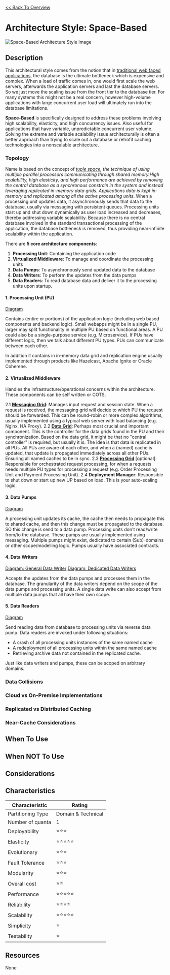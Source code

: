 [<< Back To Overview](./readme.md)

# Architecture Style: Space-Based

![Space-Based Architecture Style Image](https://fundamentalsofsoftwarearchitecture.com/images/book/fosa_1502.png)

## Description

This architectural style comes from the notion that in [traditional web faced applications](https://fundamentalsofsoftwarearchitecture.com/images/book/fosa_1501.png), the database is the ultimate bottleneck which is expensive and complex. When a load of traffic comes in, one would first scale the web servers, afterwards the application servers and last the database servers. So we just move the scaling issue from the front tier to the database tier. For many systems this might not be a real concern, however high-volume applications with large concurrent user load will ultimately run into the database limitations. 

**Space-Based** is specifically designed to address these problems involving high scalability, elasticity, and high concurrency issues. Also useful for applications that have variable, unpredictable concurrent user volume. Solving the extreme and variable scalability issue architecturally is often a better approach than trying to scale out a database or retrofit caching technologies into a nonscalable architecture.

### Topology

Name is based on the concept of *[tuple space](https://en.wikipedia.org/wiki/Tuple_space), the technique of using multiple parallel processors communicating through shared memory.High scalability, high elasticity, and high performance are achieved by removing the central database as a synchronous constrain in the system and instead leveraging replicated in-memory data grids. Applications data is kept in-memory and replicated among all the active *processing units**. When a processing unit updates data, it asynchronously sends that data to the database, usually via messaging with persistent queues. Processing units start up and shut down dynamically as user load increased and decreases, thereby addressing variable scalability. Because there is no central database involved in the standard transactional processing of the application, the database bottleneck is removed, thus providing near-infinite scalability within the application.

There are **5 core architecture components**:
1. **Processing Unit**: Containing the application code
2. **Virtualized Middleware**: To manage and coordinate the processing units
3. **Data Pumps**: To asynchronously send updated data to the database
4. **Data Writers**: To perform the updates from the data pumps
5. **Data Readers**: To read database data and deliver it to the processing units upon startup.

#### 1. Processing Unit (PU)

[Diagram](https://fundamentalsofsoftwarearchitecture.com/images/book/fosa_1503.png)

Contains (entire or portions) of the application logic (including web based components and backend logic). Small webapps might be in a single PU, larger may split functionality in multiple PU based on functional areas. A PU could also be a single-purpose service (e.g. Microservice). If PUs have different logic, then we talk about different PU types. PUs can communicate between each other.

In addition it contains in in-memory data grid and replication engine usually implemented through products like Hazelcast, Apache Ignite or Oracle Coherene.

#### 2. Virtualized Middleware

Handles the infrastructure/operational concerns within the architecture. These components can be self written or COTS.

2.1 **[Messaging Grid]([Diagram](https://fundamentalsofsoftwarearchitecture.com/images/book/fosa_1504.png))**: Manages input request and session state. When a request is received, the messaging grid will decide to which PU the request should be forwarded. This can be round-robin or more complex algorithms, usually implemented using a typical web server with load balancing (e.g. Nginx, HA Proxy).
2.2 **[Data Grid]([Diagram](https://fundamentalsofsoftwarearchitecture.com/images/book/fosa_1505.png))**: Perhaps most crucial and important component. This is the controller for the data grids found in the PU and their synchronization. Based on the data grid, it might be that no "central controller" is required, but usually it is. The idea is that data  is replicated in all PUs. All PUs are aware of each other, and when a (named) cache is updated, that update is propagated immediately across all other PUs. Ensuring all named caches to be in sync.
2.3 **[Processing Grid]([Diagram](https://fundamentalsofsoftwarearchitecture.com/images/book/fosa_1506.png))** [optional]: Responsible for orchestrated request processing, for when a requests needs multiple PU types for processing a request (e.g. Order Processing Unit and Payment Processing Unit).
2.4 **Deployment Manager**: Responsible to shut down or start up new UP based on load. This is your auto-scaling logic.

#### 3. Data Pumps

[Diagram](https://fundamentalsofsoftwarearchitecture.com/images/book/fosa_1507.png)

A processing unit updates its cache, the cache then needs to propagate this to shared cache, and then this change must be propagated to the database. SO this change is send to a data pump. Processing units don't read/write from/to the database. These pumps are usually implemented using messaging. Multiple pumps might exist, dedicated to certain (Sub)-domains or other scope/modelling logic. Pumps usually have associated contracts.

#### 4. Data Writers

[Diagram: General Data Writer](https://fundamentalsofsoftwarearchitecture.com/images/book/fosa_1508.png)
[Diagram: Dedicated Data Writers](https://fundamentalsofsoftwarearchitecture.com/images/book/fosa_1509.png)

Accepts the updates from the data pumps and processes them in the database. The granularity of the data writers depend on the scope of the data pumps and processing units. A single data write can also accept from multiple data pumps that all have their own scope.

#### 5. Data Readers

[Diagram](https://fundamentalsofsoftwarearchitecture.com/images/book/fosa_1510.png)

Send  reading data from database to processing units via reverse data pump. Data readers are invoked under following situations:
* A crash of all processing units instances of the same named cache
* A redeployment of all processing units within the same named cache
* Retrieving archive data not contained in the replicated cache.

Just like data writers and pumps, these can be scoped on arbitrary domains.

### Data Collisions

### Cloud vs On-Premise Implementations

### Replicated vs Distributed Caching

### Near-Cache Considerations

## When To Use

## When NOT To Use

## Considerations

## Characteristics

| Characteristic    | Rating       |
| ---               | ---          |
| Partitioning Type | Domain & Technical    |
| Number of quanta  | 1            |
| Deployability     | ⭐⭐⭐      |
| Elasticity        | ⭐⭐⭐⭐⭐           |
| Evolutionary      | ⭐⭐⭐      |
| Fault Tolerance   | ⭐⭐⭐           |
| Modularity        | ⭐⭐⭐      |
| Overall cost      | ⭐⭐ |
| Performance       | ⭐⭐⭐⭐⭐      |
| Reliability       | ⭐⭐⭐⭐      |
| Scalability       | ⭐⭐⭐⭐⭐           |
| Simplicity        | ⭐ |
| Testability       | ⭐        |

## Resources

None